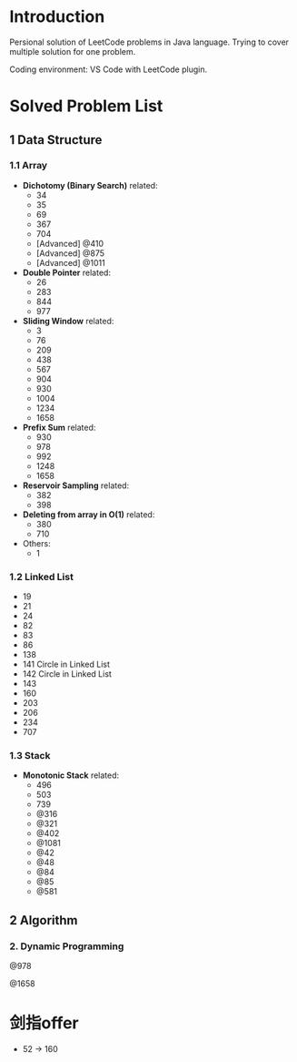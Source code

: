 # Introduction
Persional solution of LeetCode problems in Java language. Trying to cover multiple solution for one problem.

Coding environment: VS Code with LeetCode plugin.

# Solved Problem List
## 1 Data Structure

### 1.1 Array

- **Dichotomy (Binary Search)** related:
  - 34
  - 35
  - 69
  - 367
  - 704
  - [Advanced] @410
  - [Advanced] @875
  - [Advanced] @1011
- **Double Pointer** related:
  - 26
  - 283
  - 844
  - 977
- **Sliding Window** related:
  - 3
  - 76
  - 209
  - 438
  - 567
  - 904
  - 930
  - 1004
  - 1234
  - 1658
- **Prefix Sum** related:
  - 930
  - 978
  - 992
  - 1248
  - 1658
- **Reservoir Sampling** related:
  - 382
  - 398
- **Deleting from array in O(1)** related:
  - 380
  - 710
- Others:
  - 1

### 1.2 Linked List

- 19
- 21
- 24
- 82
- 83
- 86
- 138
- 141 Circle in Linked List
- 142 Circle in Linked List
- 143
- 160
- 203
- 206
- 234
- 707

### 1.3 Stack

- **Monotonic Stack** related:
  - 496
  - 503
  - 739
  - @316
  - @321
  - @402
  - @1081
  - @42
  - @48
  - @84
  - @85
  - @581

## 2 Algorithm
### 2. Dynamic Programming

@978

@1658

# 剑指offer

- 52 -> 160